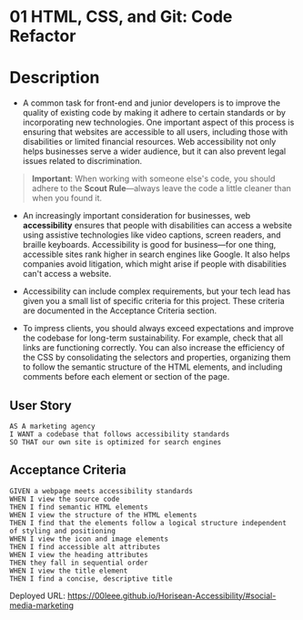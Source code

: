 # 01 HTML, CSS, and Git: Code Refactor
# Description

- A common task for front-end and junior developers is to improve the quality of existing code by making it adhere to certain standards or by incorporating new technologies. One important aspect of this process is ensuring that websites are accessible to all users, including those with disabilities or limited financial resources. Web accessibility not only helps businesses serve a wider audience, but it can also prevent legal issues related to discrimination.

> **Important**: When working with someone else's code, you should adhere to the **Scout Rule**&mdash;always leave the code a little cleaner than when you found it.

- An increasingly important consideration for businesses, web **accessibility** ensures that people with disabilities can access a website using assistive technologies like video captions, screen readers, and braille keyboards. Accessibility is good for business&mdash;for one thing, accessible sites rank higher in search engines like Google. It also helps companies avoid litigation, which might arise if people with disabilities can't access a website.

- Accessibility can include complex requirements, but your tech lead has given you a small list of specific criteria for this project. These criteria are documented in the Acceptance Criteria section.

- To impress clients, you should always exceed expectations and improve the codebase for long-term sustainability. For example, check that all links are functioning correctly. You can also increase the efficiency of the CSS by consolidating the selectors and properties, organizing them to follow the semantic structure of the HTML elements, and including comments before each element or section of the page.

## User Story

```
AS A marketing agency
I WANT a codebase that follows accessibility standards
SO THAT our own site is optimized for search engines
```

## Acceptance Criteria

```
GIVEN a webpage meets accessibility standards
WHEN I view the source code
THEN I find semantic HTML elements
WHEN I view the structure of the HTML elements
THEN I find that the elements follow a logical structure independent of styling and positioning
WHEN I view the icon and image elements
THEN I find accessible alt attributes
WHEN I view the heading attributes
THEN they fall in sequential order
WHEN I view the title element
THEN I find a concise, descriptive title
```
Deployed URL: https://00leee.github.io/Horisean-Accessibility/#social-media-marketing